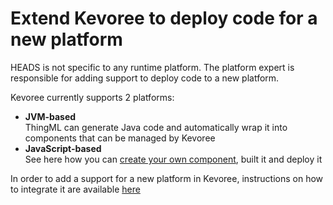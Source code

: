# Extend Kevoree to deploy code for a new platform

HEADS is not specific to any runtime platform. The platform expert is responsible for adding support to deploy code to a new platform.  

Kevoree currently supports 2 platforms:
 - **JVM-based**  
   ThingML can generate Java code and automatically wrap it into components that can be managed by Kevoree
 - **JavaScript-based**  
   See here how you can [create your own component](https://github.com/kevoree/kevoree-js#create-your-first-component), built it and deploy it

In order to add a support for a new platform in Kevoree, instructions on how to integrate it are available [here](kevoree-platform-integration/index.md)
